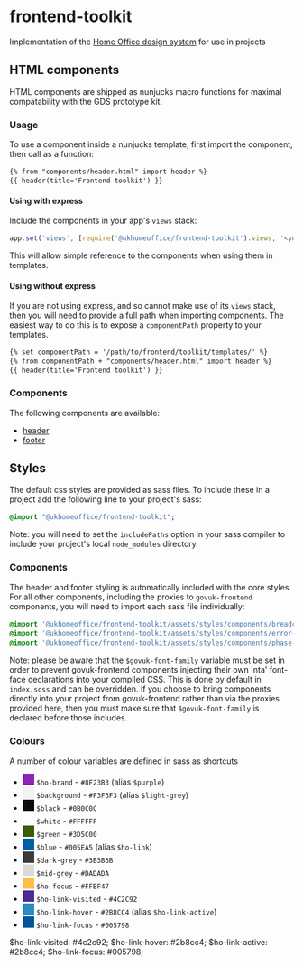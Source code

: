 # frontend-toolkit

Implementation of the [Home Office design system](https://github.com/UKHomeOffice/design-system) for use in projects

## HTML components

HTML components are shipped as nunjucks macro functions for maximal compatability with the GDS prototype kit.

### Usage

To use a component inside a nunjucks template, first import the component, then call as a function:

```
{% from "components/header.html" import header %}
{{ header(title='Frontend toolkit') }}
```

#### Using with express

Include the components in your app's `views` stack:

```js
app.set('views', [require('@ukhomeoffice/frontend-toolkit').views, '<your app views directory>']);
```

This will allow simple reference to the components when using them in templates.

#### Using without express

If you are not using express, and so cannot make use of its `views` stack, then you will need to provide a full path
when importing components. The easiest way to do this is to expose a `componentPath` property to your templates.

```
{% set componentPath = '/path/to/frontend/toolkit/templates/' %}
{% from componentPath + "components/header.html" import header %}
{{ header(title='Frontend toolkit') }}
```

### Components

The following components are available:

* [header](./docs/components/header.md)
* [footer](./docs/components/footer.md)

## Styles

The default css styles are provided as sass files. To include these in a project add the following line to your
project's sass:

```sass
@import "@ukhomeoffice/frontend-toolkit";
```

Note: you will need to set the `includePaths` option in your sass compiler to include your project's local
`node_modules` directory.

### Components

The header and footer styling is automatically included with the core styles. For all other components, including the
proxies to `govuk-frontend` components, you will need to import each sass file individually:

```sass
@import '@ukhomeoffice/frontend-toolkit/assets/styles/components/breadcrumbs';
@import '@ukhomeoffice/frontend-toolkit/assets/styles/components/error-summary';
@import '@ukhomeoffice/frontend-toolkit/assets/styles/components/phase-banner';
```

Note: please be aware that the `$govuk-font-family` variable must be set in order to prevent govuk-frontend components
injecting their own 'nta' font-face declarations into your compiled CSS. This is done by default in `index.scss` and can
be overridden. If you choose to bring components directly into your project from govuk-frontend rather than via the
proxies provided here, then you must make sure that `$govuk-font-family` is declared before those includes.

### Colours

A number of colour variables are defined in sass as shortcuts

* <img src="./docs/images/colours/ho-brand.svg" width="20" height="20" /> `$ho-brand` - `#8F23B3` (alias `$purple`)
* <img src="./docs/images/colours/background.svg" width="20" height="20" /> `$background` - `#F3F3F3` (alias `$light-grey`)
* <img src="./docs/images/colours/black.svg" width="20" height="20" /> `$black` - `#0B0C0C`
* <img src="./docs/images/colours/white.svg" width="20" height="20" /> `$white` - `#FFFFFF`
* <img src="./docs/images/colours/green.svg" width="20" height="20" /> `$green` - `#3D5C00`
* <img src="./docs/images/colours/blue.svg" width="20" height="20" /> `$blue` - `#005EA5` (alias `$ho-link`)
* <img src="./docs/images/colours/dark-grey.svg" width="20" height="20" /> `$dark-grey` - `#3B3B3B`
* <img src="./docs/images/colours/mid-grey.svg" width="20" height="20" /> `$mid-grey` - `#DADADA`
* <img src="./docs/images/colours/ho-focus.svg" width="20" height="20" /> `$ho-focus` - `#FFBF47`
* <img src="./docs/images/colours/ho-link-visited.svg" width="20" height="20" /> `$ho-link-visited` - `#4C2C92`
* <img src="./docs/images/colours/ho-link-hover.svg" width="20" height="20" /> `$ho-link-hover` - `#2B8CC4` (alias `$ho-link-active`)
* <img src="./docs/images/colours/ho-link-focus.svg" width="20" height="20" /> `$ho-link-focus` - `#005798`

$ho-link-visited: #4c2c92;
$ho-link-hover: #2b8cc4;
$ho-link-active: #2b8cc4;
$ho-link-focus: #005798;

